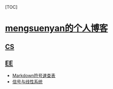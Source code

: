 ﻿<span id='toc'></span>
[TOC]

# [mengsuenyan的个人博客](#toc)


## [CS](#toc)


## [EE](#toc)


- [Markdown符号速查表](docs/EE/Markdown符号速查表.md)
- [信号与线性系统](docs/EE/信号与线性系统.md)
